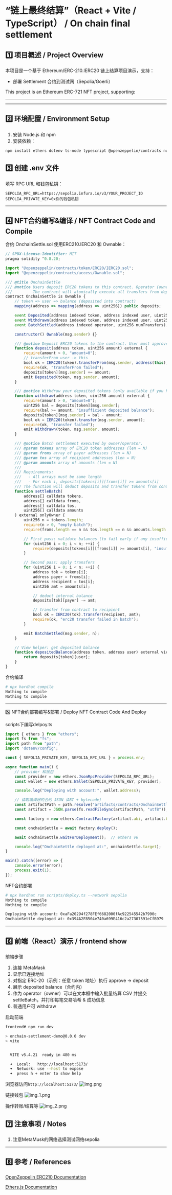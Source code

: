 # “链上最终结算”（React + Vite / TypeScript） / On chain final settlement

## 1️⃣ 项目概述 / Project Overview

本项目是一个基于 Ethereum/ERC-210.IERC20 链上结算项目演示，支持：

- 部署 Settlement 合约到测试网（Sepolia/Goerli）

This project is an Ethereum ERC-721 NFT project, supporting:


---

----
## 2️⃣ 环境配置 / Environment Setup

1. 安装 Node.js 和 npm
2. 安装依赖：

```bash
npm install ethers dotenv ts-node typescript @openzeppelin/contracts node-fetch
```

## 3️⃣ 创建 .env 文件
填写 RPC URL 和钱包私钥：
```env
SEPOLIA_RPC_URL=https://sepolia.infura.io/v3/YOUR_PROJECT_ID
SEPOLIA_PRIVATE_KEY=0x你的钱包私钥
```
----
## 4️⃣ NFT合约编写&编译 / NFT Contract Code and Compile
合约 OnchainSettle.sol 使用ERC210.IERC20 和 Ownable：
```js
// SPDX-License-Identifier: MIT
pragma solidity ^0.8.20;

import "@openzeppelin/contracts/token/ERC20/IERC20.sol";
import "@openzeppelin/contracts/access/Ownable.sol";

/// @title OnchainSettle
/// @notice Users deposit ERC20 tokens to this contract. Operator (owner) can submit a batch of settlement transfers.
///         The contract will atomically execute all transfers from deposited balances to recipients.
contract OnchainSettle is Ownable {
    // token => user => balance (deposited into contract)
    mapping(address => mapping(address => uint256)) public deposits;

    event Deposited(address indexed token, address indexed user, uint256 amount);
    event Withdrawn(address indexed token, address indexed user, uint256 amount);
    event BatchSettled(address indexed operator, uint256 numTransfers);

    constructor() Ownable(msg.sender) {}

    /// @notice Deposit ERC20 tokens to the contract. User must approve this contract beforehand.
    function deposit(address token, uint256 amount) external {
        require(amount > 0, "amount=0");
        // transferFrom user -> this
        bool ok = IERC20(token).transferFrom(msg.sender, address(this), amount);
        require(ok, "transferFrom failed");
        deposits[token][msg.sender] += amount;
        emit Deposited(token, msg.sender, amount);
    }

    /// @notice Withdraw your deposited tokens (only available if you have balance)
    function withdraw(address token, uint256 amount) external {
        require(amount > 0, "amount=0");
        uint256 bal = deposits[token][msg.sender];
        require(bal >= amount, "insufficient deposited balance");
        deposits[token][msg.sender] = bal - amount;
        bool ok = IERC20(token).transfer(msg.sender, amount);
        require(ok, "transfer failed");
        emit Withdrawn(token, msg.sender, amount);
    }

    /// @notice Batch settlement executed by owner/operator.
    /// @param tokens array of ERC20 token addresses (len = N)
    /// @param froms array of payer addresses (len = N)
    /// @param tos array of recipient addresses (len = N)
    /// @param amounts array of amounts (len = N)
    ///
    /// Requirements:
    ///   - All arrays must be same length
    ///   - For each i, deposits[tokens[i]][froms[i]] >= amounts[i]
    /// The function will deduct deposits and transfer tokens from contract -> recipient for each instruction.
    function settleBatch(
        address[] calldata tokens,
        address[] calldata froms,
        address[] calldata tos,
        uint256[] calldata amounts
    ) external onlyOwner {
        uint256 n = tokens.length;
        require(n > 0, "empty batch");
        require(froms.length == n && tos.length == n && amounts.length == n, "length mismatch");

        // First pass: validate balances (to fail early if any insufficient)
        for (uint256 i = 0; i < n; ++i) {
            require(deposits[tokens[i]][froms[i]] >= amounts[i], "insufficient deposited balance for a transfer");
        }

        // Second pass: apply transfers
        for (uint256 i = 0; i < n; ++i) {
            address tok = tokens[i];
            address payer = froms[i];
            address recipient = tos[i];
            uint256 amt = amounts[i];

            // deduct internal balance
            deposits[tok][payer] -= amt;

            // transfer from contract to recipient
            bool ok = IERC20(tok).transfer(recipient, amt);
            require(ok, "erc20 transfer failed in batch");
        }

        emit BatchSettled(msg.sender, n);
    }

    // View helper: get deposited balance
    function depositedBalance(address token, address user) external view returns (uint256) {
        return deposits[token][user];
    }
}

```

合约编译
```bash
# npx hardhat compile
Nothing to compile
Nothing to compile

```
----
5️⃣ NFT合约部署编写&部署 / Deploy NFT Contract Code And Deploy

scripts下编写delpoy.ts

```js
import { ethers } from "ethers";
import fs from "fs";
import path from "path";
import 'dotenv/config';

const { SEPOLIA_PRIVATE_KEY, SEPOLIA_RPC_URL } = process.env;

async function main() {
    // provider 和钱包
    const provider = new ethers.JsonRpcProvider(SEPOLIA_RPC_URL);
    const wallet = new ethers.Wallet(SEPOLIA_PRIVATE_KEY, provider);

    console.log("Deploying with account:", wallet.address);

    // 读取编译好的合约 JSON（ABI + bytecode）
    const artifactPath = path.resolve("artifacts/contracts/OnchainSettle.sol/OnchainSettle.json");
    const artifact = JSON.parse(fs.readFileSync(artifactPath, "utf8"));

    const factory = new ethers.ContractFactory(artifact.abi, artifact.bytecode, wallet);

    const onchainSettle = await factory.deploy();

    await onchainSettle.waitForDeployment();  // ethers v6

    console.log("OnchainSettle deployed at:", onchainSettle.target);
}

main().catch((error) => {
    console.error(error);
    process.exit(1);
});


```
NFT合约部署
```bash
# npx hardhat run scripts/deploy.ts --network sepolia
Nothing to compile
Nothing to compile

Deploying with account: 0xaFa20294f278FEf6682000fAc922545542b7990c
OnchainSettle deployed at: 0x394A2F8504e740a699E416c2a27307591eCfB979

```
----
## 6️⃣ 前端（React）演示 / frontend show

前端步骤
1. 连接 MetaMask
2. 显示已连接地址
3. 对指定 ERC-20（示例：任意 token 地址）执行 approve -> deposit
4. 展示 deposited balance（合约内）
5. 作为 operator（owner）可以在文本框中输入批量结算 CSV 并提交 settleBatch，并打印每笔交易哈希 & 成功信息
6. 普通用户可 withdraw

启动前端
```bash
frontend# npm run dev

> onchain-settlement-demo@0.0.0 dev
> vite


  VITE v5.4.21  ready in 480 ms

  ➜  Local:   http://localhost:5173/
  ➜  Network: use --host to expose
  ➜  press h + enter to show help
```
浏览器访问`http://localhost:5173/`
![img.png](img.png)

链接钱包
![img_1.png](img_1.png)

操作转账/结算等
![img_2.png](img_2.png)

## 7️⃣ 注意事项 / Notes
1. 注意MetaMusk的网络选择测试网络sepolia

----

## 8️⃣ 参考 / References

[OpenZeppelin ERC210 Documentation](https://docs.openzeppelin.com/contracts/4.x/erc210)

[Ethers.js Documentation](https://docs.ethers.org/v6/)
 


